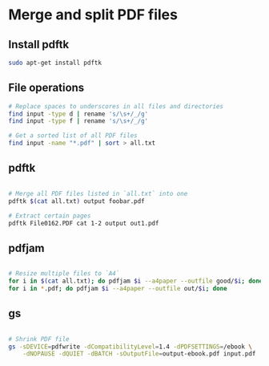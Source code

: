 # Merge and split PDF files

## Install pdftk

```bash
sudo apt-get install pdftk
```

## File operations

```bash
# Replace spaces to underscores in all files and directories
find input -type d | rename 's/\s+/_/g'
find input -type f | rename 's/\s+/_/g'

# Get a sorted list of all PDF files
find input -name "*.pdf" | sort > all.txt
```

## pdftk

```bash

# Merge all PDF files listed in `all.txt` into one
pdftk $(cat all.txt) output foobar.pdf

# Extract certain pages
pdftk File0162.PDF cat 1-2 output out1.pdf

```

## pdfjam

```bash

# Resize multiple files to `A4`
for i in $(cat all.txt); do pdfjam $i --a4paper --outfile good/$i; done
for i in *.pdf; do pdfjam $i --a4paper --outfile out/$i; done

```

## gs

```bash

# Shrink PDF file
gs -sDEVICE=pdfwrite -dCompatibilityLevel=1.4 -dPDFSETTINGS=/ebook \
    -dNOPAUSE -dQUIET -dBATCH -sOutputFile=output-ebook.pdf input.pdf

```
